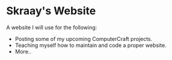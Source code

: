 Skraay's Website
================

A website I will use for the following:

- Posting some of my upcoming ComputerCraft projects.
- Teaching myself how to maintain and code a proper website.
- More..